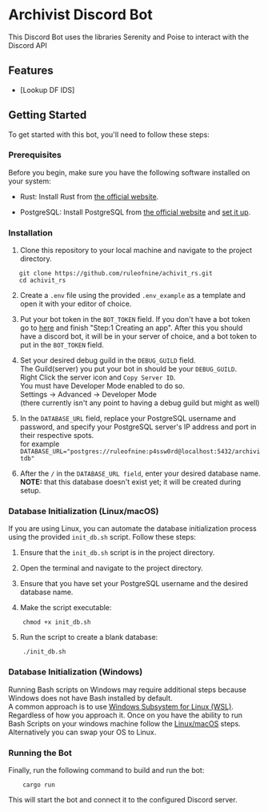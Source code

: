 
# Archivist Discord Bot

This Discord Bot uses the libraries Serenity and Poise to interact with the Discord API

## Features

- [Lookup DF IDS]

## Getting Started

To get started with this bot, you'll need to follow these steps:

### Prerequisites

Before you begin, make sure you have the following software installed on your system:

- Rust: Install Rust from [the official website](https://www.rust-lang.org/tools/install).

- PostgreSQL: Install PostgreSQL from [the official website](https://www.postgresql.org/download/) and [set it up](https://www.prisma.io/dataguide/postgresql/setting-up-a-local-postgresql-database).

### Installation

1. Clone this repository to your local machine and navigate to the project directory.

```shell
   git clone https://github.com/ruleofnine/achivit_rs.git
   cd achivit_rs
```
2. Create a `.env` file using the provided `.env_example` as a template and open it with your editor of choice.

3. Put your bot token in the `BOT_TOKEN` field. 
   If you don't have a bot token go to [here](https://discord.com/developers/docs/getting-started) and finish "Step:1 Creating an app".
   After this you should have a discord bot, it will be in your server of choice, and a bot token to put in the `BOT_TOKEN` field.

4. Set your desired debug guild in the `DEBUG_GUILD` field.  
   The Guild(server) you put your bot in should be your `DEBUG_GUILD`.   
   Right Click the server icon and `Copy Server ID`.  
   You must have Developer Mode enabled to do so.  
   Settings -> Advanced -> Developer Mode  
   (there currently isn't any point to having a debug guild but might as well)

5. In the `DATABASE_URL` field, replace your PostgreSQL username and password, and specify your PostgreSQL server's IP address and port in their respective spots.  
   for example `DATABASE_URL="postgres://ruleofnine:p4ssw0rd@localhost:5432/archivitdb"`

6. After the `/` in the `DATABASE_URL field`, enter your desired database name. **NOTE:** that this database doesn't exist yet; it will be created during setup.

### Database Initialization (Linux/macOS)

If you are using Linux, you can automate the database initialization process using the provided `init_db.sh` script. Follow these steps:

1. Ensure that the `init_db.sh` script is in the project directory.

2. Open the terminal and navigate to the project directory.

3. Ensure that you have set your  PostgreSQL username and the desired database name.

4. Make the script executable:

```shell
    chmod +x init_db.sh
```
5. Run the script to create a blank database:
```shell
    ./init_db.sh
```

###  Database Initialization (Windows)

Running Bash scripts on Windows may require additional steps because Windows does not have Bash installed by default.  
    A common approach is to use [Windows Subsystem for Linux (WSL)](https://learn.microsoft.com/en-us/windows/wsl/install).  
    Regardless of how you approach it. Once on you have the ability to run Bash Scripts on your windows machine follow the [Linux/macOS](#database-initialization-linuxmacos) steps.  
    Alternatively you can swap your OS to Linux.  


### Running the Bot

Finally, run the following command to build and run the bot:

```shell
    cargo run
```

This will start the bot and connect it to the configured Discord server.


